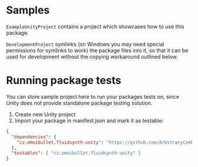 # Samples

`ExampleUnityProject` contains a project which showcases how to use this package.

`DevelopmentProject` symlinks (on Windows you may need special permissions for symlinks to work)
the package files into it, so that it can be used for development without the copying workaround
outlined below.

# Running package tests

You can store sample project here to run your packages tests on,
since Unity does not provide standalone package testing solution.

1. Create new Unity project
2. Import your package in manifest.json and mark it as testable:
```json
{
  "dependencies": {
    "cz.omnibullet.fluidsynth-unity": "https://github.com/ArbitraryCombination/FluidSynthUnity.git"
  },
  "testables": [ "cz.omnibullet.fluidsynth-unity" ]
}
```
